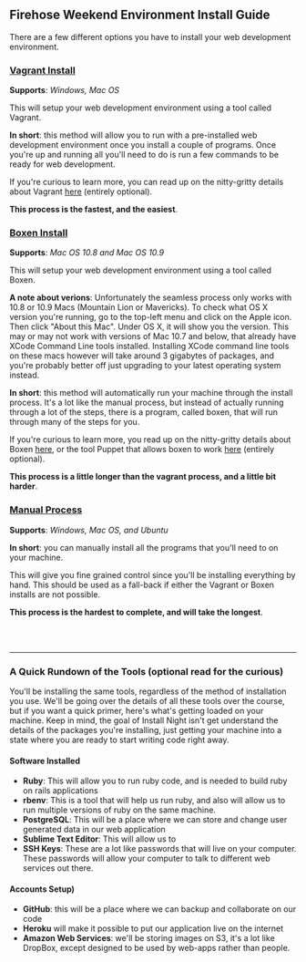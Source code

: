 Firehose Weekend Environment Install Guide
---------------

There are a few different options you have to install your web development environment.

### [Vagrant Install](https://github.com/kenmazaika/firehose-vagrant)

**Supports**: _Windows, Mac OS_

This will setup your web development environment using a tool called Vagrant.  

**In short**: this method will allow you to run with a pre-installed web development environment once you install a couple of programs.  Once you're up and running all you'll need to do is run a few commands to be ready for web development.

If you're curious to learn more, you can read up on the nitty-gritty details about Vagrant [here](http://www.vagrantup.com/) (entirely optional).

**This process is the fastest, and the easiest**.

### [Boxen Install](http://github.com/kenmazaika/firehose-boxen)

**Supports**: _Mac OS 10.8 and Mac OS 10.9_

This will setup your web development environment using a tool called Boxen.  

**A note about verions**: Unfortunately the seamless process only works with 10.8 or 10.9 Macs (Mountain Lion or Mavericks).  To check what OS X version you're running, go to the top-left menu and click on the Apple icon.  Then click "About this Mac".  Under OS X, it will show you the version.  This may or may not work with versions of Mac 10.7 and below, that already have XCode Command Line tools installed.  Installing XCode command line tools on these macs however will take around 3 gigabytes of packages, and you're probably better off just upgrading to your latest operating system instead.

**In short**: this method will automatically run your machine through the install process.  It's a lot like the manual process, but instead of actually running through a lot of the steps, there is a program, called boxen, that will run through many of the steps for you.

If you're curious to learn more, you read up on the nitty-gritty details about Boxen [here](http://boxen.github.com/), or the tool Puppet that allows boxen to work [here](http://puppetlabs.com/puppet/what-is-puppet) (entirely optional).

**This process is a little longer than the vagrant process, and a little bit harder**.


### [Manual Process](manual.md)
**Supports**: _Windows, Mac OS, and Ubuntu_  

**In short**: you can manually install all the programs that you'll need to on your machine.

This will give you fine grained control since you'll be installing everything by hand.  This should be used as a fall-back if either the Vagrant or Boxen installs are not possible.

**This process is the hardest to complete, and will take the longest**.

<br /><br />

---------------------------------------

### A Quick Rundown of the Tools (optional read for the curious)

You'll be installing the same tools, regardless of the method of installation you use.  We'll be going over the details of all these tools over the course, but if you want a quick primer, here's what's getting loaded on your machine.  Keep in mind, the goal of Install Night isn't get understand the details of the packages you're installing, just getting your machine into a state where you are ready to start writing code right away.

#### Software Installed

* **Ruby**:  This will allow you to run ruby code, and is needed to build ruby on rails applications
* **rbenv**:  This is a tool that will help us run ruby, and also will allow us to run multiple versions of ruby on the same machine.
* **PostgreSQL**:  This will be a place where we can store and change user generated data in our web application
* **Sublime Text Editor**:  This will allow us to 
* **SSH Keys**:  These are a lot like passwords that will live on your computer.  These passwords will allow your computer to talk to different web services out there.

#### Accounts Setup)

* **GitHub**: this will be a place where we can backup and collaborate on our code
* **Heroku** will make it possible to put our application live on the internet
* **Amazon Web Services**: we'll be storing images on S3, it's a lot like DropBox, except designed to be used by web-apps rather than people.


